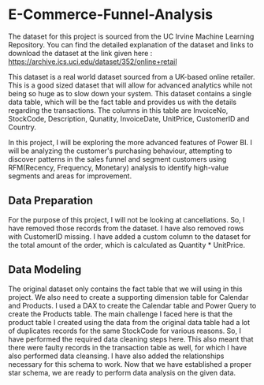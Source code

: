 # E-Commerce-Funnel-Analysis

The dataset for this project is sourced from the UC Irvine Machine Learning Repository. You can find the detailed explanation of the dataset and links to download the dataset at the link given here : https://archive.ics.uci.edu/dataset/352/online+retail

This dataset is a real world dataset sourced from a UK-based online retailer. This is a good sized dataset that will allow for advanced analytics while not being so huge as to slow down your system. This dataset contains a single data table, which will be the fact table and provides us with the details regarding the transactions. The columns in this table are InvoiceNo, StockCode, Description, Qunatity, InvoiceDate, UnitPrice, CustomerID and Country.

In this project, I will be exploring the more advanced features of Power BI. I will be analyzing the customer's purchasing behaviour, attempting to discover patterns in the sales funnel and segment customers using RFM(Recency, Frequency, Monetary) analysis to identify high-value segments and areas for improvement.

## Data Preparation
For the purpose of this project, I will not be looking at cancellations. So, I have removed those records from the dataset. I have also removed rows with CustomerID missing. I have added a custom column to the dataset for the total amount of the order, which is calculated as Quantity * UnitPrice.

## Data Modeling
The original dataset only contains the fact table that we will using in this project. We also need to create a supporting dimension table for Calendar and Products. I used a DAX to create the Calendar table and Power Query to create the Products table. The main challenge I faced here is that the product table I created using the data from the original data table had a lot of duplicates records for the same StockCode for various reasons. So, I have performed the required data cleaning steps here. This also meant that there were faulty records in the transaction table as well, for which I have also performed data cleansing. I have also added the relationships necessary for this schema to work. Now that we have established a proper star schema, we are ready to perform data analysis on the given data.
